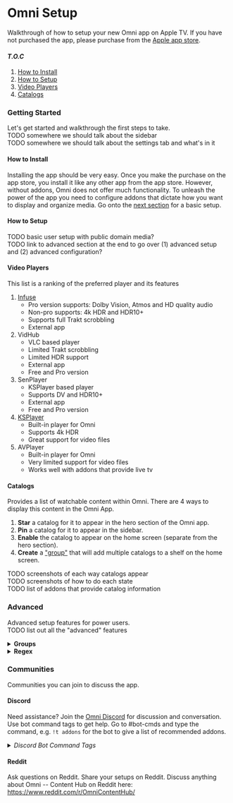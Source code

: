 # Omni Setup
Walkthrough of how to setup your new Omni app on Apple TV. If you have not purchased the app, please purchase from the [Apple app store](https://apple.co/42eawJ9).

#### _**T.O.C**_
1. [How to Install](#how-to-install)
2. [How to Setup](#how-to-setup)
3. [Video Players](#video-players)
4. [Catalogs](#catalogs)

### **Getting Started**
Let's get started and walkthrough the first steps to take.<br>
TODO somewhere we should talk about the sidebar<br>
TODO somewhere we should talk about the settings tab and what's in it <br>

#### How to Install

Installing the app should be very easy. Once you make the purchase on the app store, you install it like any other app from the app store. However, without addons, Omni does not offer much functionality. To unleash the power of the app you need to configure addons that dictate how you want to display and organize media. Go onto the [next section](#how-to-setup) for a basic setup.

#### How to Setup

TODO basic user setup with public domain media?<br>
TODO link to advanced section at the end to go over (1) advanced setup and (2) advanced configuration?<br>

#### Video Players

This list is a ranking of the preferred player and its features
1. [Infuse](https://firecore.com/infuse)
    - Pro version supports: Dolby Vision, Atmos and HD quality audio
    - Non-pro supports: 4k HDR and HDR10+
    - Supports full Trakt scrobbling
    - External app
2. VidHub
    - VLC based player
    - Limited Trakt scrobbling
    - Limited HDR support 
    - External app
    - Free and Pro version
3. SenPlayer
    - KSPlayer based player
    - Supports DV and HDR10+
    - External app
    - Free and Pro version
4. [KSPlayer](https://github.com/kingslay/KSPlayer)
    - Built-in player for Omni
    - Supports 4k HDR
    - Great support for video files
5. AVPlayer
    - Built-in player for Omni
    - Very limited support for video files
    - Works well with addons that provide live tv

#### Catalogs

Provides a list of watchable content within Omni. There are 4 ways to display this content in the Omni App.
1. **Star** a catalog for it to appear in the hero section of the Omni app.
2. **Pin** a catalog for it to appear in the sidebar.
3. **Enable** the catalog to appear on the home screen (separate from the hero section).
4. **Create** a ["group"](#groups) that will add multiple catalogs to a shelf on the home screen.

TODO screenshots of each way catalogs appear<br>
TODO screenshots of how to do each state<br>
TODO list of addons that provide catalog information<br>

### **Advanced**

Advanced setup features for power users.<br>
TODO list out all the "advanced" features

<details markdown="1" id="groups">
<summary><b>Groups</b></summary>

There are 3 key things to understand with the "Groups" feature. (1) There are "Main Catalog Groups" and "Catalog Groups". Main Catalog Groups consist of Catalog Groups. Catalog Groups consist of catalogs. Catalogs are lists of content provided from addons. (2) When you create a main catalog group, it will add a "Shelf" to the Omni home screen. For every main catalog group, there will be a shelf with that title. (3) Ultimately, catalog groups are catalogs provided from addons so you must have addons that provide catalogs to use the feature.

When you add catalog groups to the main catalog group, you can control which order the catalog groups appear in. When you create main catalog groups, you can control the order of the main catalog group shelves on the home screen of Omni. Shelves are rows on the home screen. Main catalog groups are the shelves and catalog groups are the entries inside the shelf on the home screen.

When you create your first group, you want to start by creating a sub group. When you create a sub group, you can add as many catalogs as you want to the sub group - the entries in the catalog will be combined. Your sub group should consist of a name, optionally a group logo, and the catalog(s) for that sub group. Once you have a sub group configured, you can create a main group that makes use of the sub group. When you create the main group, you can select as many sub groups as you have defined. You will want to give your main group a name, and define how the sub group logo(s) should appear - block, poster, landscape. 

Here is an example of a shelf that consist of streaming services. Let's create our "Netflix" catalog group. We can use an addon like Streaming Catalogs, which will provide a Netflix catalog for both movies and tv shows - the addon will have 2 catalogs available for the Netflix content. Once you have added the addon, we can go to the Groups tab in the settings. Go down to "Catalog Groups" section and in the input field, type the name "Netflix", click the plus button next to the input field. Now we have this basic catalog group added, let's give it a logo. You can find a custom logo or just simply type Netflix and search for a logo to add. Once you have your logo move onto the next field and select the 2 new Netflix catalogs that came from the Streaming Catalogs addon. Once you have your catalogs selected, hit the Create button. Now we have our Netflix catalog group - to add it to the home screen we need to go up to the "Main Catalog Groups" section. In that input field type something like Streaming Services and hit the plus button. For now, let's keep the default "Poster Type" and "Poster Size". In the "Select Subgroups" section, click the Netflix group we just created. After hit the create button again. Now you can go back to the home screen and you should see a shelf titled Streaming Services with 1 entry, Netflix. You can now click the Netflix group and you will be presented will all the entries in that group catalog. Feel free to repeat for all the streaming services you configured in the Streaming Catalogs addon.

</details>

<details markdown="1">
<summary><b>Regex</b></summary>

TODO describe how this is useful<br>
TODO examples of regex filters<br>
TODO screenshots

</details>

### **Communities**

Communities you can join to discuss the app.

#### **Discord**

Need assistance? Join the [Omni Discord](https://discord.gg/YeWQuQSg8k) for discussion and conversation. Use bot command tags to get help. Go to #bot-cmds and type the command, e.g. `!t addons` for the bot to give a list of recommended addons.

<details markdown="1">
<summary><i>Discord Bot Command Tags</i></summary>

- addons (`!t addons`)
  - suggested addons to install
- infuse (`!t infuse`)
  - features of the Infuse video player
- rpdb (`!t rpdb`)
  - free RPDB API key to use with addons that can take this API key
- support (`!t support`)
  - how to submit bugs and suggestions
- xp (`!t xp`)
</details>

#### **Reddit**

Ask questions on Reddit. Share your setups on Reddit. Discuss anything about Omni -- Content Hub on Reddit here: https://www.reddit.com/r/OmniContentHub/